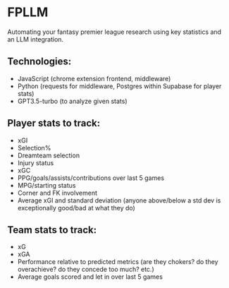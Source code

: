 # FPLLM
Automating your fantasy premier league research using key statistics and an LLM integration. 

## Technologies:
- JavaScript (chrome extension frontend, middleware)
- Python (requests for middleware, Postgres within Supabase for player stats)
- GPT3.5-turbo (to analyze given stats)

## Player stats to track:
- xGI
- Selection%
- Dreamteam selection
- Injury status
- xGC
- PPG/goals/assists/contributions over last 5 games
- MPG/starting status
- Corner and FK involvement
- Average xGI and standard deviation (anyone above/below a std dev is exceptionally good/bad at what they do)

## Team stats to track:
- xG
- xGA
- Performance relative to predicted metrics (are they chokers? do they overachieve? do they concede too much? etc.)
- Average goals scored and let in over last 5 games

